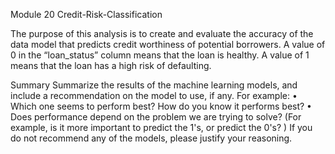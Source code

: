 Module 20 Credit-Risk-Classification

The purpose of this analysis is to create and evaluate the accuracy of the data model that predicts credit worthiness of potential borrowers. 
A value of 0 in the “loan_status” column means that the loan is healthy. A value of 1 means that the loan has a high risk of defaulting.



Summary
Summarize the results of the machine learning models, and include a recommendation on the model to use, if any. For example:
•	Which one seems to perform best? How do you know it performs best?
•	Does performance depend on the problem we are trying to solve? (For example, is it more important to predict the 1's, or predict the 0's? )
If you do not recommend any of the models, please justify your reasoning.



